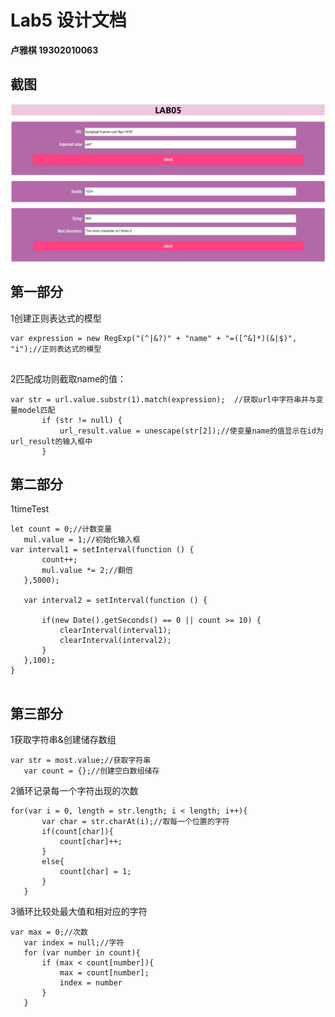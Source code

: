 #  Lab5 设计文档

**卢雅棋 19302010063**

## 截图

![网页效果截图](images/网页效果截图.png)

## 第一部分

1创建正则表达式的模型

 ```
var expression = new RegExp("(^|&?)" + "name" + "=([^&]*)(&|$)", "i");//正则表达式的模型
    
```
2匹配成功则截取name的值：
 ```
 var str = url.value.substr(1).match(expression);  //获取url中字符串并与变量model匹配
        if (str != null) {
            url_result.value = unescape(str[2]);//使变量name的值显示在id为url_result的输入框中
        }
```

## 第二部分

1timeTest

 ```
let count = 0;//计数变量
    mul.value = 1;//初始化输入框
 var interval1 = setInterval(function () {
        count++;
        mul.value *= 2;//翻倍
    },5000);

    var interval2 = setInterval(function () {

        if(new Date().getSeconds() == 0 || count >= 10) {
            clearInterval(interval1);
            clearInterval(interval2);
        }
    },100);
}
    
```

## 第三部分

1获取字符串&创建储存数组
 
 ```
var str = most.value;//获取字符串
    var count = {};//创建空白数组储存

```
2循环记录每一个字符出现的次数
 ```
 for(var i = 0, length = str.length; i < length; i++){
        var char = str.charAt(i);//取每一个位置的字符
        if(count[char]){
            count[char]++;
        }
        else{
            count[char] = 1;
        }
    }

```
3循环比较处最大值和相对应的字符
 ```
 var max = 0;//次数
    var index = null;//字符
    for (var number in count){
        if (max < count[number]){
            max = count[number];
            index = number
        }
    }
```
